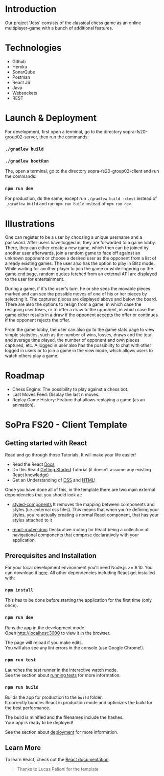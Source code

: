 # Introduction
Our project 'Jess' consists of the classical chess game as an online multiplayer-game with a bunch of additional features.

# Technologies
- Github 
- Heroku
- SonarQube
- Postman
- React JS
- Java
- Websockets
- REST


# Launch & Deployment
For development, first open a terminal, go to the directory sopra-fs20-group02-server, then run the commands:
### `./gradlew build`
### `./gradlew bootRun`

The, open a terminal, go to the directory sopra-fs20-group02-client and run the commands:
### `npm run dev`

For production, do the same, except run `./gradlew build -xtest` instead of `./gradlew build` and run `npm run build` instead of `npm run dev`.

# Illustrations
One can register to be a user by choosing a unique username and a password. After users have logged in, they are forwarded to a game lobby. There, they can either create a new game, which then can be joined by another user afterwards, join a random game to face off against an unknown opponent or choose a desired user as the opponent from a list of already existing games. The user also has the option to play in Blitz mode. While waiting for another player to join the game or while lingering on the game end page, random quotes fetched from an external API are displayed to the user for entertainment.  

During a game, if it's the user's turn, he or she sees the movable pieces marked and can see the possible moves of one of his or her pieces by selecting it. The captured pieces are displayed above and below the board. There are also the options to resign from a game, in which case the resigning user loses, or to offer a draw to the opponent, in which case the game either results in a draw if the opponent accepts the offer or continues if the opponent rejects the offer.  

From the game lobby, the user can also go to the game stats page to view simple statistics, such as the number of wins, losses, draws and the total and average time played, the number of opponent and own pieces captured, etc. A logged in user also has the possibility to chat with other logged in users or to join a game in the view mode, which allows users to watch others play a game.

# Roadmap
- Chess Engine: The possibility to play against a chess bot.
- Last Moves Feed: Display the last n moves.
- Replay Game History: Feature that allows replaying a game (as an animation).





# SoPra FS20 - Client Template

## Getting started with React

Read and go through those Tutorials, It will make your life easier!

- Read the React [Docs](https://reactjs.org/docs/getting-started.html)
- Do this React [Getting Started](https://reactjs.org/tutorial/tutorial.html) Tutorial (it doesn’t assume any existing React knowledge)
- Get an Understanding of [CSS](http://localhost:3000) and [HTML](https://www.w3schools.com/html/html_intro.asp)!

Once you have done all of this, in the template there are two main external dependencies that you should look at:

- [styled-components](https://www.styled-components.com/docs)
  It removes the mapping between components and styles (i.e. external css files). This means that when you're defining your styles, you're actually creating a normal React component, that has your styles attached to it
* [react-router-dom](https://reacttraining.com/react-router/web/guides/quick-start) Declarative routing for React being a collection of navigational components that compose declaratively with your application. 

<!-- ## IDE Recommendation
As a student, you have the possibility with [JetBrains](https://www.jetbrains.com/student/) to obtain a free individual license and have access to several IDEs. 
We recommend you to use [WebStorm](https://www.jetbrains.com/webstorm/specials/webstorm/webstorm.html?gclid=EAIaIQobChMIyPOj5f723wIVqRXTCh3SKwtYEAAYASAAEgLtMvD_BwE&gclsrc=aw.ds) for your front-end. 
Once you have downloaded and installed it, you can add the following WebStorm plugins: 
> Go to Preferences > Plugins > Browse Repositories and look for: 
* [styled-components](https://plugins.jetbrains.com/plugin/9997-styled-components) (provides coding assistance like CSS Highlighting for Styled Components)
* [prettier](https://plugins.jetbrains.com/plugin/10456-prettier) (a smart code formatter)
* [Material Theme UI](https://plugins.jetbrains.com/plugin/8006-material-theme-ui) (Material Theme for Jetbrains IDEs, allowing a total customization of the IDE including Themes, Color Schemes, Icons and many other features.)

Feel free to use other IDEs (e.g. [VisualStudio](https://code.visualstudio.com/)) if you want.  -->

## Prerequisites and Installation

For your local development environment you'll need Node.js >= 8.10. You can download it [here](https://nodejs.org). All other dependencies including React get installed with:

### `npm install`

This has to be done before starting the application for the first time (only once).

### `npm run dev`

Runs the app in the development mode.<br>
Open [http://localhost:3000](http://localhost:3000) to view it in the browser.

The page will reload if you make edits.<br>
You will also see any lint errors in the console (use Google Chrome!).

### `npm run test`

Launches the test runner in the interactive watch mode.<br>
See the section about [running tests](https://facebook.github.io/create-react-app/docs/running-tests) for more information.

### `npm run build`

Builds the app for production to the `build` folder.<br>
It correctly bundles React in production mode and optimizes the build for the best performance.

The build is minified and the filenames include the hashes.<br>
Your app is ready to be deployed!

See the section about [deployment](https://facebook.github.io/create-react-app/docs/deployment) for more information.

## Learn More

To learn React, check out the [React documentation](https://reactjs.org/).


>Thanks to Lucas Pelloni for the template

